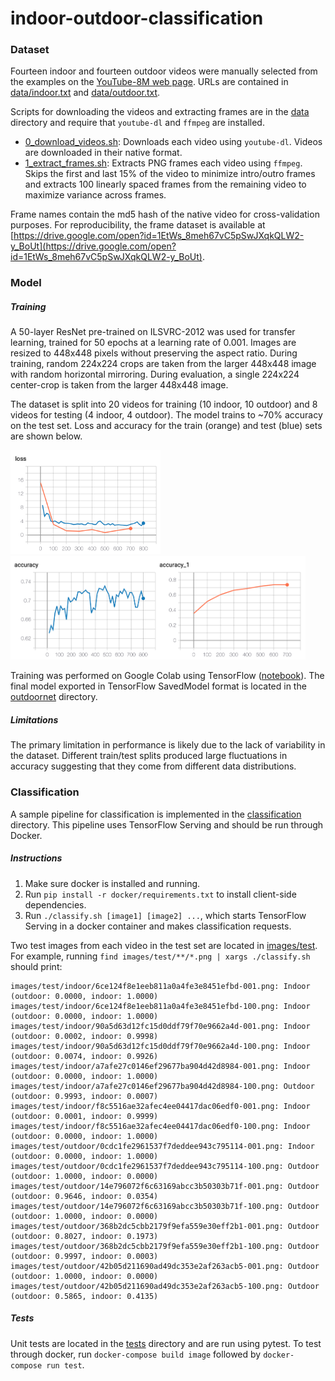 # indoor-outdoor-classification

### Dataset
Fourteen indoor and fourteen outdoor videos were manually selected from the examples on the [YouTube-8M web page](https://research.google.com/youtube8m/explore.html). URLs are contained in [data/indoor.txt](data/indoor.txt) and [data/outdoor.txt](data/outdoor.txt).

Scripts for downloading the videos and extracting frames are in the [data](data) directory and require that `youtube-dl` and `ffmpeg` are installed. 

* [0\_download\_videos.sh](data/0_download_videos.sh): Downloads each video using `youtube-dl`. Videos are downloaded in their native format.
* [1\_extract\_frames.sh](data/1_extract_frames.sh): Extracts PNG frames each video using `ffmpeg`. Skips the first and last 15% of the video to minimize intro/outro frames and extracts 100 linearly spaced frames from the remaining video to maximize variance across frames.

Frame names contain the md5 hash of the native video for cross-validation purposes. For reproducibility, the frame dataset is available at [https://drive.google.com/open?id=1EtWs_8meh67vC5pSwJXqkQLW2-y_BoUt](https://drive.google.com/open?id=1EtWs_8meh67vC5pSwJXqkQLW2-y_BoUt).

### Model
##### Training
A 50-layer ResNet pre-trained on ILSVRC-2012 was used for transfer learning, trained for 50 epochs at a learning rate of 0.001. Images are resized to 448x448 pixels without preserving the aspect ratio. During training, random 224x224 crops are taken from the larger 448x448 image with random horizontal mirroring. During evaluation, a single 224x224 center-crop is taken from the larger 448x448 image. 

The dataset is split into 20 videos for training (10 indoor, 10 outdoor) and 8 videos for testing (4 indoor, 4 outdoor). The model trains to ~70% accuracy on the test set. Loss and accuracy for the train (orange) and test (blue) sets are shown below.

<img src="images/loss.png" height="166"> <img src="images/accuracy.png" height="166">

Training was performed on Google Colab using TensorFlow ([notebook](notebooks/training.ipynb)). The final model exported in TensorFlow SavedModel format is located in the [outdoornet](outeodornet) directory.

##### Limitations
The primary limitation in performance is likely due to the lack of variability in the dataset. Different train/test splits produced large fluctuations in accuracy suggesting that they come from different data distributions.

### Classification
A sample pipeline for classification is implemented in the [classification](classification) directory. This pipeline uses TensorFlow Serving and should be run through Docker.

##### Instructions
1. Make sure docker is installed and running.
2. Run `pip install -r docker/requirements.txt` to install client-side dependencies.
3. Run `./classify.sh [image1] [image2] ...`, which starts TensorFlow Serving in a docker container and makes classification requests.

Two test images from each video in the test set are located in [images/test](images/test). For example, running `find images/test/**/*.png | xargs ./classify.sh` should print:

```
images/test/indoor/6ce124f8e1eeb811a0a4fe3e8451efbd-001.png: Indoor (outdoor: 0.0000, indoor: 1.0000)
images/test/indoor/6ce124f8e1eeb811a0a4fe3e8451efbd-100.png: Indoor (outdoor: 0.0000, indoor: 1.0000)
images/test/indoor/90a5d63d12fc15d0ddf79f70e9662a4d-001.png: Indoor (outdoor: 0.0002, indoor: 0.9998)
images/test/indoor/90a5d63d12fc15d0ddf79f70e9662a4d-100.png: Indoor (outdoor: 0.0074, indoor: 0.9926)
images/test/indoor/a7afe27c0146ef29677ba904d42d8984-001.png: Indoor (outdoor: 0.0000, indoor: 1.0000)
images/test/indoor/a7afe27c0146ef29677ba904d42d8984-100.png: Outdoor (outdoor: 0.9993, indoor: 0.0007)
images/test/indoor/f8c5516ae32afec4ee04417dac06edf0-001.png: Indoor (outdoor: 0.0001, indoor: 0.9999)
images/test/indoor/f8c5516ae32afec4ee04417dac06edf0-100.png: Indoor (outdoor: 0.0000, indoor: 1.0000)
images/test/outdoor/0cdc1fe2961537f7deddee943c795114-001.png: Indoor (outdoor: 0.0000, indoor: 1.0000)
images/test/outdoor/0cdc1fe2961537f7deddee943c795114-100.png: Outdoor (outdoor: 1.0000, indoor: 0.0000)
images/test/outdoor/14e796072f6c63169abcc3b50303b71f-001.png: Outdoor (outdoor: 0.9646, indoor: 0.0354)
images/test/outdoor/14e796072f6c63169abcc3b50303b71f-100.png: Outdoor (outdoor: 1.0000, indoor: 0.0000)
images/test/outdoor/368b2dc5cbb2179f9efa559e30eff2b1-001.png: Outdoor (outdoor: 0.8027, indoor: 0.1973)
images/test/outdoor/368b2dc5cbb2179f9efa559e30eff2b1-100.png: Outdoor (outdoor: 0.9997, indoor: 0.0003)
images/test/outdoor/42b05d211690ad49dc353e2af263acb5-001.png: Outdoor (outdoor: 1.0000, indoor: 0.0000)
images/test/outdoor/42b05d211690ad49dc353e2af263acb5-100.png: Outdoor (outdoor: 0.5865, indoor: 0.4135)
```

##### Tests
Unit tests are located in the [tests](tests) directory and are run using pytest. To test through docker, run `docker-compose build image` followed by `docker-compose run test`.

